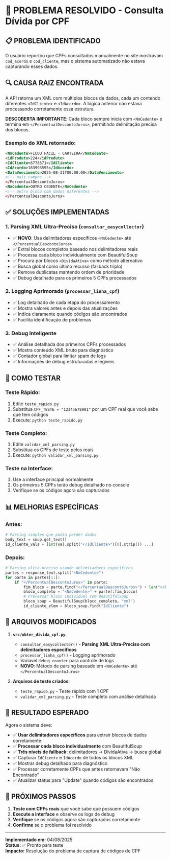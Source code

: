 # 🎯 PROBLEMA RESOLVIDO - Consulta Dívida por CPF

## 📋 PROBLEMA IDENTIFICADO
O usuário reportou que CPFs consultados manualmente no site mostravam `cod_acordo` e `cod_cliente`, mas o sistema automatizado não estava capturando esses dados.

## 🔍 CAUSA RAIZ ENCONTRADA
A API retorna um XML com múltiplos blocos de dados, cada um contendo diferentes `<IdCliente>` e `<IdAcordo>`. A lógica anterior não estava processando corretamente essa estrutura.

**DESCOBERTA IMPORTANTE**: Cada bloco sempre inicia com `<NmCedente>` e termina em `</PercentualDescontoJuros>`, permitindo delimitação precisa dos blocos.

### Exemplo do XML retornado:
```xml
<NmCedente>FICOU FACIL - CARTEIRA</NmCedente>
<idProduto>224</idProduto>
<IdCliente>6778571</IdCliente>
<IdAcordo>163993595</IdAcordo>
<DataVencimento>2025-08-31T00:00:00</DataVencimento>
<!-- mais campos -->
</PercentualDescontoJuros>
<NmCedente>OUTRO CEDENTE</NmCedente>
<!-- outro bloco com dados diferentes -->
</PercentualDescontoJuros>
```

## ✅ SOLUÇÕES IMPLEMENTADAS

### 1. **Parsing XML Ultra-Preciso** (`consultar_easycollector`)
- ✅ **NOVO**: Usa delimitadores específicos `<NmCedente>` até `</PercentualDescontoJuros>`
- ✅ Extrai blocos completos baseado nos delimitadores reais
- ✅ Processa cada bloco individualmente com BeautifulSoup
- ✅ Procura por blocos `<DividaAtiva>` como método alternativo
- ✅ Busca global como último recurso (fallback triplo)
- ✅ Remove duplicatas mantendo ordem de prioridade
- ✅ Debug detalhado para os primeiros 5 CPFs processados

### 2. **Logging Aprimorado** (`processar_linha_cpf`)
- ✅ Log detalhado de cada etapa do processamento
- ✅ Mostra valores antes e depois das atualizações
- ✅ Indica claramente quando códigos são encontrados
- ✅ Facilita identificação de problemas

### 3. **Debug Inteligente**
- ✅ Análise detalhada dos primeiros CPFs processados
- ✅ Mostra conteúdo XML bruto para diagnóstico
- ✅ Contador global para limitar spam de logs
- ✅ Informações de debug estruturadas e legíveis

## 🚀 COMO TESTAR

### Teste Rápido:
1. Edite `teste_rapido.py`
2. Substitua `CPF_TESTE = "12345678901"` por um CPF real que você sabe que tem códigos
3. Execute: `python teste_rapido.py`

### Teste Completo:
1. Edite `validar_xml_parsing.py`
2. Substitua os CPFs de teste pelos reais
3. Execute: `python validar_xml_parsing.py`

### Teste na Interface:
1. Use a interface principal normalmente
2. Os primeiros 5 CPFs terão debug detalhado no console
3. Verifique se os códigos agora são capturados

## 📊 MELHORIAS ESPECÍFICAS

### Antes:
```python
# Parsing simples que podia perder dados
body_text = soup.get_text()
id_cliente_vals = [int(val.split("</IdCliente>")[0].strip()) ...]
```

### Depois:
```python
# Parsing ultra-preciso usando delimitadores específicos
partes = response_text.split("<NmCedente>")
for parte in partes[1:]:
    if "</PercentualDescontoJuros>" in parte:
        fim_bloco = parte.find("</PercentualDescontoJuros>") + len("</PercentualDescontoJuros>")
        bloco_completo = "<NmCedente>" + parte[:fim_bloco]
        # Processar bloco individual com BeautifulSoup
        bloco_soup = BeautifulSoup(bloco_completo, "xml")
        id_cliente_elem = bloco_soup.find("IdCliente")
```

## 🔧 ARQUIVOS MODIFICADOS

1. **`src/obter_divida_cpf.py`**:
   - `consultar_easycollector()` - **Parsing XML Ultra-Preciso com delimitadores específicos**
   - `processar_linha_cpf()` - Logging aprimorado
   - Variável `debug_counter` para controle de logs
   - **NOVO**: Método de parsing baseado em `<NmCedente>` até `</PercentualDescontoJuros>`

2. **Arquivos de teste criados**:
   - `teste_rapido.py` - Teste rápido com 1 CPF
   - `validar_xml_parsing.py` - Teste completo com análise detalhada

## 🎯 RESULTADO ESPERADO

Agora o sistema deve:
- ✅ **Usar delimitadores específicos** para extrair blocos de dados corretamente
- ✅ **Processar cada bloco individualmente** com BeautifulSoup
- ✅ **Três níveis de fallback**: delimitadores → DividaAtiva → busca global
- ✅ Capturar `IdCliente` e `IdAcordo` de todos os blocos XML
- ✅ Mostrar debug detalhado para diagnóstico
- ✅ Processar corretamente CPFs que antes retornavam "Não Encontrado"
- ✅ Atualizar status para "Update" quando códigos são encontrados

## 📝 PRÓXIMOS PASSOS

1. **Teste com CPFs reais** que você sabe que possuem códigos
2. **Execute a interface** e observe os logs de debug
3. **Verifique** se os códigos agora são capturados corretamente
4. **Confirme** se o problema foi resolvido

---
**Implementado em:** 04/08/2025  
**Status:** ✅ Pronto para teste  
**Impacto:** Resolução do problema de captura de códigos de CPF
